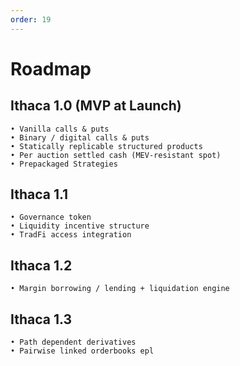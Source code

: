```yaml
---
order: 19
---
```


# Roadmap

## Ithaca 1.0 (MVP at Launch)
    • Vanilla calls & puts
    • Binary / digital calls & puts
    • Statically replicable structured products 
    • Per auction settled cash (MEV-resistant spot)
    • Prepackaged Strategies

## Ithaca 1.1
    • Governance token
    • Liquidity incentive structure
    • TradFi access integration

## Ithaca 1.2
    • Margin borrowing / lending + liquidation engine

## Ithaca 1.3
    • Path dependent derivatives
    • Pairwise linked orderbooks epl